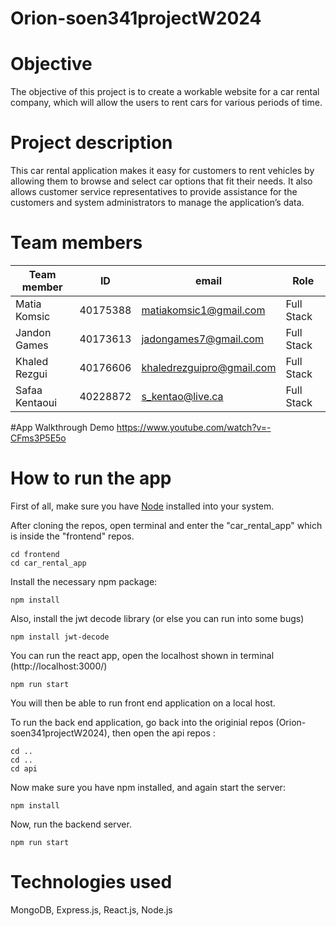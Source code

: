 # Orion-soen341projectW2024
# Objective
The objective of this project is to create a workable website for a car rental company, which will allow the users to rent cars for various periods of time. 

# Project description
This car rental application makes it easy for customers to rent vehicles by allowing them to browse and select car options that fit their needs. It also allows customer service representatives to provide assistance for the customers and system administrators to manage the application’s data.

# Team members
| Team member | ID | email | Role |
|-----|-----|-----|-----|
|Matia Komsic|40175388|matiakomsic1@gmail.com|Full Stack|
|Jandon Games|40173613|jadongames7@gmail.com|Full Stack|
|Khaled Rezgui|40176606|khaledrezguipro@gmail.com|Full Stack|
|Safaa Kentaoui|40228872|s_kentao@live.ca|Full Stack|

#App Walkthrough Demo
https://www.youtube.com/watch?v=-CFms3P5E5o

# How to run the app
First of all, make sure you have [Node](https://nodejs.org/en) installed into your system. 

After cloning the repos, open terminal and enter the "car_rental_app" which is inside the "frontend" repos. 
```
cd frontend
cd car_rental_app
```
Install the necessary npm package:
```
npm install
```

Also, install the jwt decode library (or else you can run into some bugs)

```
npm install jwt-decode
```
You can run the react app, open the localhost shown in terminal (http://localhost:3000/)
```
npm run start
```
You will then be able to run front end application on a local host. 

To run the back end application, go back into the originial repos (Orion-soen341projectW2024), then open the api repos :
```
cd ..
cd ..
cd api
```

Now make sure you have npm installed, and again start the server:
```
npm install
```
Now, run the backend server.
```
npm run start
```

# Technologies used
MongoDB, Express.js, React.js, Node.js
